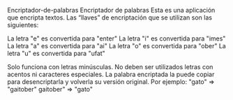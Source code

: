Encriptador-de-palabras
Encriptador de palabras Esta es una aplicación que encripta textos. Las “llaves” de encriptación que se utilizan son las siguientes:

La letra "e" es convertida para "enter" La letra "i" es convertida para "imes" La letra "a" es convertida para "ai" La letra "o" es convertida para "ober" La letra "u" es convertida para "ufat"

Solo funciona con letras minúsculas.
No deben ser utilizados letras con acentos ni caracteres especiales.
La palabra encriptada la puede copiar para desencriptarla y volverla su versión original.
Por ejemplo: "gato" => "gaitober" gaitober" => "gato"